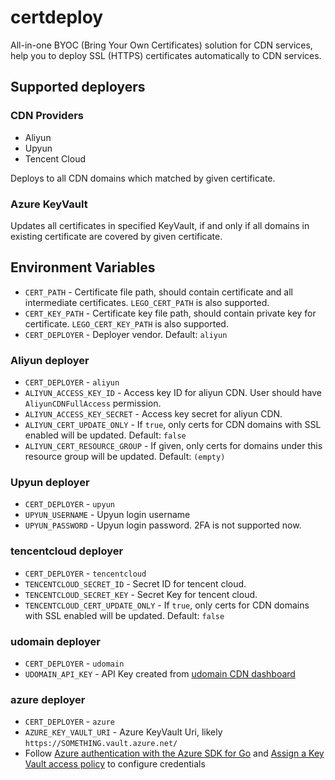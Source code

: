 # certdeploy

All-in-one BYOC (Bring Your Own Certificates) solution for CDN services, help you to deploy 
SSL (HTTPS) certificates automatically to CDN services.

## Supported deployers

### CDN Providers

* Aliyun
* Upyun
* Tencent Cloud

Deploys to all CDN domains which matched by given certificate.

### Azure KeyVault

Updates all certificates in specified KeyVault, if and only if all domains in existing 
certificate are covered by given certificate.

## Environment Variables

* `CERT_PATH` - Certificate file path, should contain certificate and all intermediate certificates. `LEGO_CERT_PATH` is also supported.
* `CERT_KEY_PATH` - Certificate key file path, should contain private key for certificate. `LEGO_CERT_KEY_PATH` is also supported.
* `CERT_DEPLOYER` - Deployer vendor. Default: `aliyun`

### Aliyun deployer

* `CERT_DEPLOYER` - `aliyun`
* `ALIYUN_ACCESS_KEY_ID` - Access key ID for aliyun CDN. User should have `AliyunCDNFullAccess` permission.
* `ALIYUN_ACCESS_KEY_SECRET` - Access key secret for aliyun CDN.
* `ALIYUN_CERT_UPDATE_ONLY` - If `true`, only certs for CDN domains with SSL enabled will be updated. Default: `false`
* `ALIYUN_CERT_RESOURCE_GROUP` - If given, only certs for domains under this resource group will be updated. Default: `(empty)`

### Upyun deployer

* `CERT_DEPLOYER` - `upyun`
* `UPYUN_USERNAME` - Upyun login username
* `UPYUN_PASSWORD` - Upyun login password. 2FA is not supported now.

### tencentcloud deployer

* `CERT_DEPLOYER` - `tencentcloud`
* `TENCENTCLOUD_SECRET_ID` - Secret ID for tencent cloud.
* `TENCENTCLOUD_SECRET_KEY` - Secret Key for tencent cloud.
* `TENCENTCLOUD_CERT_UPDATE_ONLY` - If `true`, only certs for CDN domains with SSL enabled will be updated. Default: `false`

### udomain deployer

* `CERT_DEPLOYER` - `udomain`
* `UDOMAIN_API_KEY` - API Key created from [udomain CDN dashboard](https://cdn.8338.hk/key)

### azure deployer

* `CERT_DEPLOYER` - `azure`
* `AZURE_KEY_VAULT_URI` - Azure KeyVault Uri, likely `https://SOMETHING.vault.azure.net/`
* Follow [Azure authentication with the Azure SDK for Go](https://learn.microsoft.com/en-us/azure/developer/go/azure-sdk-authentication) 
  and [Assign a Key Vault access policy](https://learn.microsoft.com/en-us/azure/key-vault/general/assign-access-policy)
  to configure credentials
